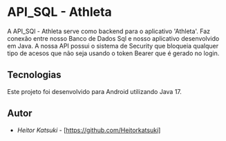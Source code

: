 # API_SQL - Athleta

A API_SQl - Athleta serve como backend para o aplicativo 'Athleta'.
Faz conexão entre nosso Banco de Dados Sql e nosso aplicativo desenvolvido em Java.
A nossa API possui o sistema de Security que bloqueia qualquer tipo de acesos que não seja usando o token Bearer que é gerado no login.

## Tecnologias

Este projeto foi desenvolvido para Android utilizando Java 17.

## Autor
* *Heitor Katsuki* - [https://github.com/Heitorkatsuki]
